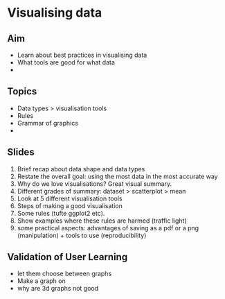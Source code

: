 # Visualising data

## Aim
- Learn about best practices in visualising data
- What tools are good for what data
- 


## Topics
- Data types > visualisation tools
- Rules
- Grammar of graphics
- 

## Slides

1. Brief recap about data shape and data types
2. Restate the overall goal: using the most data in the most accurate way
3. Why do we love visualisations? Great visual summary.
4. Different grades of summary: dataset > scatterplot > mean
4. Look at 5 different visualisation tools
5. Steps of making a good visualisation
6. Some rules (tufte ggplot2 etc).
7. Show examples where these rules are harmed (traffic light)
8. some practical aspects: advantages of saving as a pdf or a png (manipulation) + tools to use (reproducibility)


## Validation of User Learning
- let them choose between graphs
- Make a graph on 
- why are 3d graphs not good


